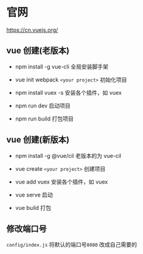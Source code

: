# 官网

https://cn.vuejs.org/

## vue 创建(老版本)

- npm install -g vue-cli 全局安装脚手架

- vue init webpack `<your project>` 初始化项目

- npm install vuex -s 安装各个插件，如 vuex

- npm run dev 启动项目

- npm run build 打包项目

## vue 创建(新版本)

- npm install -g @vue/cil 老版本的为 vue-cil

- vue create `<your project>` 创建项目

- vue add vuex 安装各个插件，如 vuex

- vue serve 启动

- vue build 打包

## 修改端口号

`config/index.js` 将默认的端口号`8080` 改成自己需要的